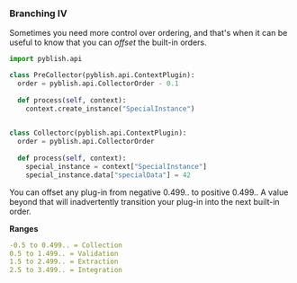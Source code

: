 ### Branching IV

Sometimes you need more control over ordering, and that's when it can be useful to know that you can *offset* the built-in orders.

```python
import pyblish.api

class PreCollector(pyblish.api.ContextPlugin):
  order = pyblish.api.CollectorOrder - 0.1
  
  def process(self, context):
    context.create_instance("SpecialInstance")
    

class Collectorc(pyblish.api.ContextPlugin):
  order = pyblish.api.CollectorOrder
  
  def process(self, context):
    special_instance = context["SpecialInstance"]
    special_instance.data["specialData"] = 42
```

You can offset any plug-in from negative 0.499.. to positive 0.499.. A value beyond that will inadvertently transition your plug-in into the next built-in order.

**Ranges**

```yaml
-0.5 to 0.499.. = Collection
0.5 to 1.499.. = Validation
1.5 to 2.499.. = Extraction
2.5 to 3.499.. = Integration
```